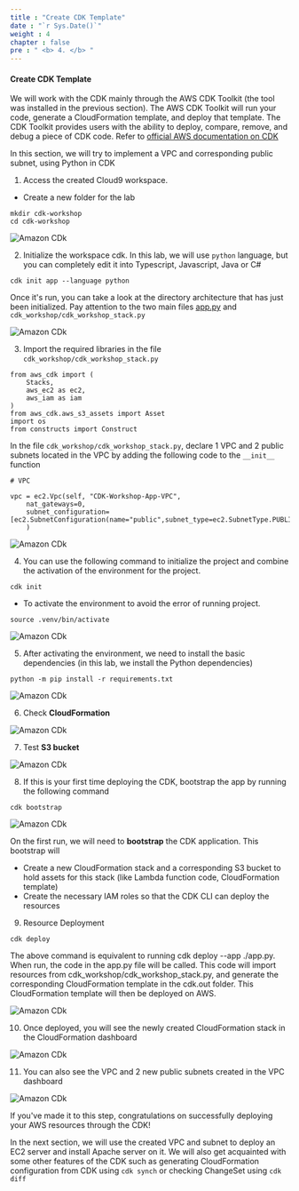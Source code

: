 ```yaml
---
title : "Create CDK Template"
date : "`r Sys.Date()`"
weight : 4
chapter : false
pre : " <b> 4. </b> "
---
```


#### Create CDK Template

We will work with the CDK mainly through the AWS CDK Toolkit (the tool was installed in the previous section). The AWS CDK Toolkit will run your code, generate a CloudFormation template, and deploy that template. The CDK Toolkit provides users with the ability to deploy, compare, remove, and debug a piece of CDK code. Refer to [official AWS documentation on CDK](https://docs.aws.amazon.com/cdk/v2/guide/cli.html)

In this section, we will try to implement a VPC and corresponding public subnet, using Python in CDK

1. Access the created Cloud9 workspace.

- Create a new folder for the lab

```
mkdir cdk-workshop
cd cdk-workshop
```

![Amazon CDk](/images/3/0001.png?featherlight=false&width=90pc)

2. Initialize the workspace cdk. In this lab, we will use `python` language, but you can completely edit it into Typescript, Javascript, Java or C#

```
cdk init app --language python
```
Once it's run, you can take a look at the directory architecture that has just been initialized. Pay attention to the two main files [app.py]() and `cdk_workshop/cdk_workshop_stack.py`

![Amazon CDk](/images/3/0002.png?featherlight=false&width=90pc)

3. Import the required libraries in the file `cdk_workshop/cdk_workshop_stack.py`

```
from aws_cdk import (
    Stacks,
    aws_ec2 as ec2,
    aws_iam as iam
)
from aws_cdk.aws_s3_assets import Asset
import os
from constructs import Construct
```

In the file `cdk_workshop/cdk_workshop_stack.py`, declare 1 VPC and 2 public subnets located in the VPC by adding the following code to the `__init__` function

```
# VPC

vpc = ec2.Vpc(self, "CDK-Workshop-App-VPC",
    nat_gateways=0,
    subnet_configuration=[ec2.SubnetConfiguration(name="public",subnet_type=ec2.SubnetType.PUBLIC)]
    )
```

![Amazon CDk](/images/3/0003.png?featherlight=false&width=90pc)

4. You can use the following command to initialize the project and combine the activation of the environment for the project.

```
cdk init
```

- To activate the environment to avoid the error of running project.

```
source .venv/bin/activate
```

![Amazon CDk](/images/3/0004.png?featherlight=false&width=90pc)

5. After activating the environment, we need to install the basic dependencies (in this lab, we install the Python dependencies)

```
python -m pip install -r requirements.txt
```

![Amazon CDk](/images/3/0005.png?featherlight=false&width=90pc)

6. Check **CloudFormation**

![Amazon CDk](/images/3/0006.png?featherlight=false&width=90pc)

7. Test **S3 bucket**

![Amazon CDk](/images/3/0007.png?featherlight=false&width=90pc)

8. If this is your first time deploying the CDK, bootstrap the app by running the following command

```
cdk bootstrap
```

![Amazon CDk](/images/3/0008.png?featherlight=false&width=90pc)

On the first run, we will need to **bootstrap** the CDK application. This bootstrap will

- Create a new CloudFormation stack and a corresponding S3 bucket to hold assets for this stack (like Lambda function code, CloudFormation template)
- Create the necessary IAM roles so that the CDK CLI can deploy the resources

9. Resource Deployment

```
cdk deploy
```

The above command is equivalent to running cdk deploy --app ./app.py. When run, the code in the app.py file will be called. This code will import resources from cdk_workshop/cdk_workshop_stack.py, and generate the corresponding CloudFormation template in the cdk.out folder. This CloudFormation template will then be deployed on AWS.

![Amazon CDk](/images/3/0009.png?featherlight=false&width=90pc)

10. Once deployed, you will see the newly created CloudFormation stack in the CloudFormation dashboard

![Amazon CDk](/images/3/00010.png?featherlight=false&width=90pc)

11. You can also see the VPC and 2 new public subnets created in the VPC dashboard

![Amazon CDk](/images/3/00011.png?featherlight=false&width=90pc)

If you've made it to this step, congratulations on successfully deploying your AWS resources through the CDK!

In the next section, we will use the created VPC and subnet to deploy an EC2 server and install Apache server on it. We will also get acquainted with some other features of the CDK such as generating CloudFormation configuration from CDK using `cdk synch` or checking ChangeSet using `cdk diff`